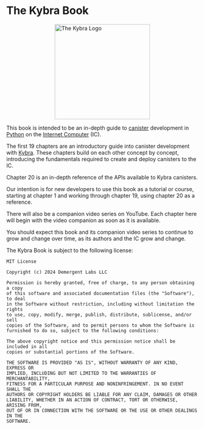 # The Kybra Book

<div style="display: flex; justify-content: center">
    <img src="favicon.svg" alt="The Kybra Logo" height="250px" />
</div>

This book is intended to be an in-depth guide to [canister](https://internetcomputer.org/docs/current/concepts/canisters-code) development in [Python](https://www.python.org/) on the [Internet Computer](https://internetcomputer.org/) (IC).

The first 19 chapters are an introductory guide into canister development with [Kybra](./kybra.md). These chapters build on each other concept by concept, introducing the fundamentals required to create and deploy canisters to the IC.

Chapter 20 is an in-depth reference of the APIs available to Kybra canisters.

Our intention is for new developers to use this book as a tutorial or course, starting at chapter 1 and working through chapter 19, using chapter 20 as a reference.

There will also be a companion video series on YouTube. Each chapter here will begin with the video companion as soon as it is available.

You should expect this book and its companion video series to continue to grow and change over time, as its authors and the IC grow and change.

The Kybra Book is subject to the following license:

```
MIT License

Copyright (c) 2024 Demergent Labs LLC

Permission is hereby granted, free of charge, to any person obtaining a copy
of this software and associated documentation files (the "Software"), to deal
in the Software without restriction, including without limitation the rights
to use, copy, modify, merge, publish, distribute, sublicense, and/or sell
copies of the Software, and to permit persons to whom the Software is
furnished to do so, subject to the following conditions:

The above copyright notice and this permission notice shall be included in all
copies or substantial portions of the Software.

THE SOFTWARE IS PROVIDED "AS IS", WITHOUT WARRANTY OF ANY KIND, EXPRESS OR
IMPLIED, INCLUDING BUT NOT LIMITED TO THE WARRANTIES OF MERCHANTABILITY,
FITNESS FOR A PARTICULAR PURPOSE AND NONINFRINGEMENT. IN NO EVENT SHALL THE
AUTHORS OR COPYRIGHT HOLDERS BE LIABLE FOR ANY CLAIM, DAMAGES OR OTHER
LIABILITY, WHETHER IN AN ACTION OF CONTRACT, TORT OR OTHERWISE, ARISING FROM,
OUT OF OR IN CONNECTION WITH THE SOFTWARE OR THE USE OR OTHER DEALINGS IN THE
SOFTWARE.
```

